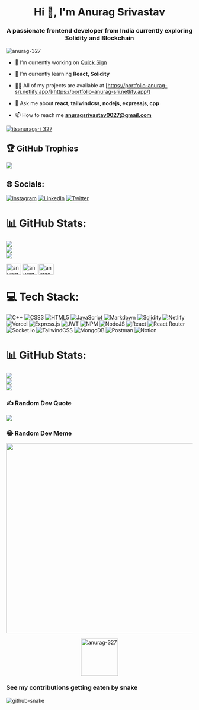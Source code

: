 <h1 align="center">Hi 👋, I'm Anurag Srivastav</h1>
<h3 align="center">A passionate frontend developer from India currently exploring Solidity and Blockchain</h3>

<p align="left"> <img src="https://komarev.com/ghpvc/?username=anurag-327&label=Profile%20views&color=0e75b6&style=flat" alt="anurag-327" /> </p>

- 🔭 I’m currently working on [Quick Sign](https://github.com/anurag-327/QuickSign)

- 🌱 I’m currently learning **React, Solidity**

- 👨‍💻 All of my projects are available at [https://portfolio-anurag-sri.netlify.app/](https://portfolio-anurag-sri.netlify.app/)

- 💬 Ask me about **react, tailwindcss, nodejs, expressjs, cpp**

- 📫 How to reach me **anuragsrivastav0027@gmail.com**

<p align="left"> <a href="https://twitter.com/itsAnurag_sri" target="blank"><img src="https://img.shields.io/twitter/follow/itsanuragsri_327?logo=twitter&style=for-the-badge" alt="itsanuragsri_327" /></a> </p>


<!-- <p><img align="left" src="https://github-readme-stats.vercel.app/api/top-langs?username=anurag-327&show_icons=true&locale=en&layout=compact" alt="anurag-327" /></p>

<p>&nbsp;<img align="center" src="https://github-readme-stats.vercel.app/api?username=anurag-327&show_icons=true&locale=en" alt="anurag-327" /></p>

<p><img align="center" src="https://github-readme-streak-stats.herokuapp.com/?user=anurag-327&" alt="anurag-327" /></p> -->



## 🏆 GitHub Trophies
![](https://github-profile-trophy.vercel.app/?username=anurag-327&theme=darkhub&no-frame=false&no-bg=true&margin-w=4)


## 🌐 Socials:
 [![Instagram](https://img.shields.io/badge/Instagram-%23E4405F.svg?logo=Instagram&logoColor=white)](https://instagram.com/anurag.srivastav88) [![LinkedIn](https://img.shields.io/badge/LinkedIn-%230077B5.svg?logo=linkedin&logoColor=white)](https://linkedin.com/in/anuragsr327) [![Twitter](https://img.shields.io/badge/Twitter-%231DA1F2.svg?logo=Twitter&logoColor=white)](https://twitter.com/itsAnurag_sri) 
# 📊 GitHub Stats:
![](https://github-readme-stats.vercel.app/api?username=anurag-327&theme=dark&hide_border=false&include_all_commits=false&count_private=false)<br/>
![](https://github-readme-streak-stats.herokuapp.com/?user=anurag-327&theme=dark&hide_border=false)<br/>
![](https://github-readme-stats.vercel.app/api/top-langs/?username=anurag-327&theme=dark&hide_border=false&include_all_commits=false&count_private=false&layout=compact)
<p align="left">
<!-- <a href="https://twitter.com/itsAnurag_sri" target="blank"><img align="center" src="https://raw.githubusercontent.com/rahuldkjain/github-profile-readme-generator/master/src/images/icons/Social/twitter.svg" alt="itsAnurag_sri" height="30" width="40" /></a>
<a href="https://linkedin.com/in/anuragsr327" target="blank"><img align="center" src="https://raw.githubusercontent.com/rahuldkjain/github-profile-readme-generator/master/src/images/icons/Social/linked-in-alt.svg" alt="anuragsr327" height="30" width="40" /></a> -->
<!-- <a href="https://instagram.com/anurag.srivastav88" target="blank"><img align="center" src="https://raw.githubusercontent.com/rahuldkjain/github-profile-readme-generator/master/src/images/icons/Social/instagram.svg" alt="anurag.srivastav88" height="30" width="40" /></a> -->
<a href="https://www.codechef.com/users/anurag_cp273" target="blank"><img align="center" src="https://cdn.jsdelivr.net/npm/simple-icons@3.1.0/icons/codechef.svg" alt="anurag_cp273" height="30" width="40" /></a>
<a href="https://www.leetcode.com/anurag_sr" target="blank"><img align="center" src="https://raw.githubusercontent.com/rahuldkjain/github-profile-readme-generator/master/src/images/icons/Social/leet-code.svg" alt="anurag_sr" height="30" width="40" /></a>
<a href="https://auth.geeksforgeeks.org/user/anuragsrivastav0027" target="blank"><img align="center" src="https://raw.githubusercontent.com/rahuldkjain/github-profile-readme-generator/master/src/images/icons/Social/geeks-for-geeks.svg" alt="anuragsrivastav0027" height="30" width="40" /></a>
</p>

# 💻 Tech Stack:
![C++](https://img.shields.io/badge/c++-%2300599C.svg?style=for-the-badge&logo=c%2B%2B&logoColor=white) ![CSS3](https://img.shields.io/badge/css3-%231572B6.svg?style=for-the-badge&logo=css3&logoColor=white) ![HTML5](https://img.shields.io/badge/html5-%23E34F26.svg?style=for-the-badge&logo=html5&logoColor=white) ![JavaScript](https://img.shields.io/badge/javascript-%23323330.svg?style=for-the-badge&logo=javascript&logoColor=%23F7DF1E) ![Markdown](https://img.shields.io/badge/markdown-%23000000.svg?style=for-the-badge&logo=markdown&logoColor=white) ![Solidity](https://img.shields.io/badge/Solidity-%23363636.svg?style=for-the-badge&logo=solidity&logoColor=white) ![Netlify](https://img.shields.io/badge/netlify-%23000000.svg?style=for-the-badge&logo=netlify&logoColor=#00C7B7) ![Vercel](https://img.shields.io/badge/vercel-%23000000.svg?style=for-the-badge&logo=vercel&logoColor=white) ![Express.js](https://img.shields.io/badge/express.js-%23404d59.svg?style=for-the-badge&logo=express&logoColor=%2361DAFB) ![JWT](https://img.shields.io/badge/JWT-black?style=for-the-badge&logo=JSON%20web%20tokens) ![NPM](https://img.shields.io/badge/NPM-%23000000.svg?style=for-the-badge&logo=npm&logoColor=white) ![NodeJS](https://img.shields.io/badge/node.js-6DA55F?style=for-the-badge&logo=node.js&logoColor=white) ![React](https://img.shields.io/badge/react-%2320232a.svg?style=for-the-badge&logo=react&logoColor=%2361DAFB) ![React Router](https://img.shields.io/badge/React_Router-CA4245?style=for-the-badge&logo=react-router&logoColor=white) ![Socket.io](https://img.shields.io/badge/Socket.io-black?style=for-the-badge&logo=socket.io&badgeColor=010101) ![TailwindCSS](https://img.shields.io/badge/tailwindcss-%2338B2AC.svg?style=for-the-badge&logo=tailwind-css&logoColor=white) ![MongoDB](https://img.shields.io/badge/MongoDB-%234ea94b.svg?style=for-the-badge&logo=mongodb&logoColor=white) ![Postman](https://img.shields.io/badge/Postman-FF6C37?style=for-the-badge&logo=postman&logoColor=white) ![Notion](https://img.shields.io/badge/Notion-%23000000.svg?style=for-the-badge&logo=notion&logoColor=white)
# 📊 GitHub Stats:
![](https://github-readme-stats.vercel.app/api?username=anurag-327&theme=default&hide_border=false&include_all_commits=true&count_private=true)<br/>
![](https://github-readme-streak-stats.herokuapp.com/?user=anurag-327&theme=default&hide_border=false)<br/>
![](https://github-readme-stats.vercel.app/api/top-langs/?username=anurag-327&theme=default&hide_border=false&include_all_commits=true&count_private=true&layout=compact)

### ✍️ Random Dev Quote
![](https://quotes-github-readme.vercel.app/api?type=horizontal&theme=radical)

### 😂 Random Dev Meme
<img src="https://random-memer.herokuapp.com/" width="512px"/>

<p align="center"> <img src="https://user-images.githubusercontent.com/98267696/226195482-8b820b83-3291-479a-9226-3738e163fd45.png" alt="anurag-327" height="100" width="100" /> </p> 

### See my contributions getting eaten by snake
<picture>
  <source media="(prefers-color-scheme: dark)" srcset="https://user-images.githubusercontent.com/98267696/227596689-a7dd4d49-7ff4-4003-990c-26a39af153e1.svg" />
  <source media="(prefers-color-scheme: light)" srcset="https://user-images.githubusercontent.com/98267696/227596364-a77212cb-a077-4a41-9a3e-5900fb86c255.svg" />
  <img alt="github-snake" src="https://user-images.githubusercontent.com/98267696/227596364-a77212cb-a077-4a41-9a3e-5900fb86c255.svg" />
</picture>
